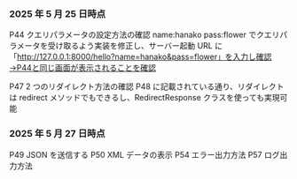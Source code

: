 ### 2025 年 5 月 25 日時点

P44 クエリパラメータの設定方法の確認
name:hanako
pass:flower
でクエリパラメータを受け取るよう実装を修正し、サーバー起動
URL に「http://127.0.0.1:8000/hello?name=hanako&pass=flower」を入力し確認→P44と同じ画面が表示されることを確認

P47 2 つのリダイレクト方法の確認
P48 に記載されている通り、リダイレクトは redirect メソッドでもできるし、RedirectResponse クラスを使っても実現可能

### 2025 年 5 月 27 日時点

P49 JSON を送信する
P50 XML データの表示
P54 エラー出力方法
P57 ログ出力方法
